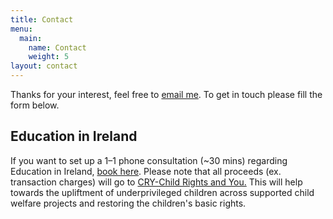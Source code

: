 ```yaml
---
title: Contact
menu:
  main:
    name: Contact
    weight: 5
layout: contact
---
```

Thanks for your interest, feel free to [email me](mailto:hello@saranshagarwal.com?). To get in touch please fill the form below.

## Education in Ireland

If you want to set up a 1–1 phone consultation (~30 mins) regarding Education in Ireland, [book here](https://imjo.in/RjYx3P). Please note that all proceeds (ex. transaction charges) will go to [CRY-Child Rights and You.](https://www.cry.org/) This will help towards the upliftment of underprivileged children across supported child welfare projects and restoring the children's basic rights.
